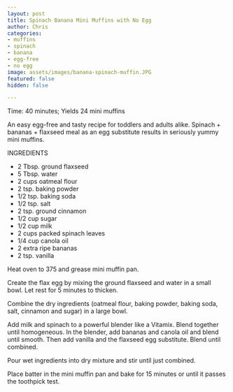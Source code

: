 ```yaml
---
layout: post
title: Spinach Banana Mini Muffins with No Egg
author: Chris
categories:
- muffins
- spinach
- banana
- egg-free
- no egg
image: assets/images/banana-spinach-muffin.JPG
featured: false
hidden: false

---
```

Time: 40 minutes; Yields 24 mini muffins

An easy egg-free and tasty recipe for toddlers and adults alike. Spinach + bananas + flaxseed meal as an egg substitute results in seriously yummy mini muffins.

INGREDIENTS

* 2 Tbsp. ground flaxseed
* 5 Tbsp. water
* 2 cups oatmeal flour
* 2 tsp. baking powder
* 1/2 tsp. baking soda
* 1/2 tsp. salt
* 2 tsp. ground cinnamon
* 1/2 cup sugar
* 1/2 cup milk
* 2 cups packed spinach leaves
* 1/4 cup canola oil
* 2 extra ripe bananas
* 2 tsp. vanilla

Heat oven to 375 and grease mini muffin pan. 

Create the flax egg by mixing the ground flaxseed and water in a small bowl. Let rest for 5 minutes to thicken.

Combine the dry ingredients (oatmeal flour, baking powder, baking soda, salt, cinnamon and sugar) in a large bowl.

Add milk and spinach to a powerful blender like a Vitamix. Blend together until homogeneous. In the blender, add bananas and canola oil and blend until smooth. Then add vanilla and the flaxseed egg substitute. Blend until combined.

Pour wet ingredients into dry mixture and stir until just combined.

Place batter in the mini muffin pan and bake for 15 minutes or until it passes the toothpick test.